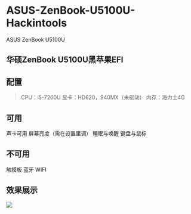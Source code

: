 # ASUS-ZenBook-U5100U-Hackintools
ASUS ZenBook U5100U

## 华硕ZenBook U5100U黑苹果EFI

## 配置
> CPU：i5-7200U
> 显卡：HD620，940MX（未驱动）
> 内存：海力士4G

## 可用
声卡可用
屏幕亮度（需在设置里调）
睡眠与唤醒
键盘与鼠标

## 不可用
触摸板
蓝牙
WIFI

## 效果展示
![](https://github.com/Bztiks/ASUS-ZenBook-UX510UQ-Hackintools/blob/Bztik/QQ%E5%9B%BE%E7%89%8720220701215006.jpg)
